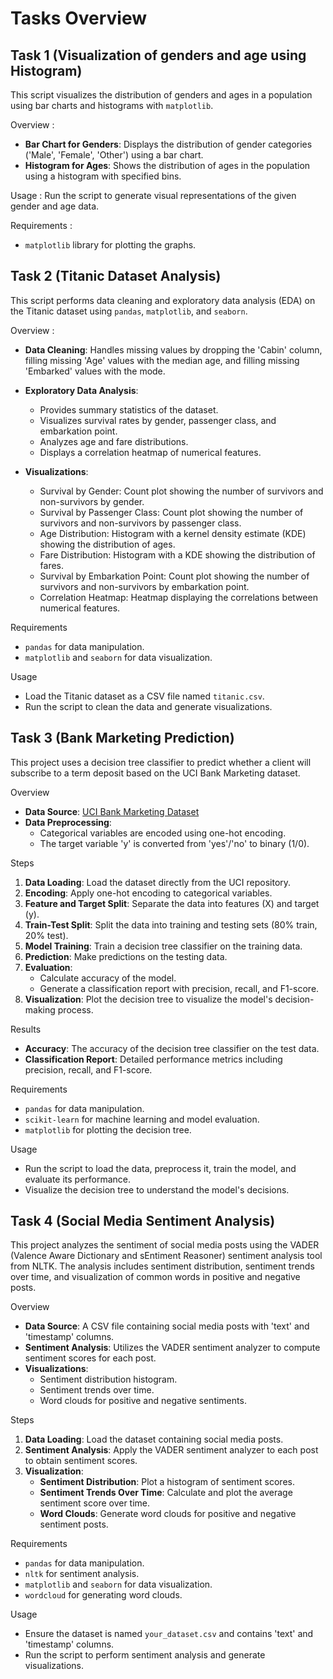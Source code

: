 # Tasks Overview


## Task 1 (Visualization of genders and age using Histogram)
This script visualizes the distribution of genders and ages in a population using bar charts and histograms with `matplotlib`.

Overview :
- **Bar Chart for Genders**: Displays the distribution of gender categories ('Male', 'Female', 'Other') using a bar chart.
- **Histogram for Ages**: Shows the distribution of ages in the population using a histogram with specified bins.
  
Usage :
Run the script to generate visual representations of the given gender and age data.

Requirements :
- `matplotlib` library for plotting the graphs.




## Task 2 (Titanic Dataset Analysis)
This script performs data cleaning and exploratory data analysis (EDA) on the Titanic dataset using `pandas`, `matplotlib`, and `seaborn`.

Overview :
- **Data Cleaning**: Handles missing values by dropping the 'Cabin' column, filling missing 'Age' values with the median age, and filling missing 'Embarked' values with the mode.
  
- **Exploratory Data Analysis**: 
  - Provides summary statistics of the dataset.
  - Visualizes survival rates by gender, passenger class, and embarkation point.
  - Analyzes age and fare distributions.
  - Displays a correlation heatmap of numerical features.
    
- **Visualizations**:
   - Survival by Gender: Count plot showing the number of survivors and non-survivors by gender.
   - Survival by Passenger Class: Count plot showing the number of survivors and non-survivors by passenger class.
   - Age Distribution: Histogram with a kernel density estimate (KDE) showing the distribution of ages.
   - Fare Distribution: Histogram with a KDE showing the distribution of fares.
   - Survival by Embarkation Point: Count plot showing the number of survivors and non-survivors by embarkation point.
   - Correlation Heatmap: Heatmap displaying the correlations between numerical features.
  
Requirements
- `pandas` for data manipulation.
- `matplotlib` and `seaborn` for data visualization.
  
Usage
- Load the Titanic dataset as a CSV file named `titanic.csv`.
- Run the script to clean the data and generate visualizations.




## Task 3 (Bank Marketing Prediction)
This project uses a decision tree classifier to predict whether a client will subscribe to a term deposit based on the UCI Bank Marketing dataset.

Overview
- **Data Source**: [UCI Bank Marketing Dataset](https://archive.ics.uci.edu/ml/datasets/Bank+Marketing)
- **Data Preprocessing**:
  - Categorical variables are encoded using one-hot encoding.
  - The target variable 'y' is converted from 'yes'/'no' to binary (1/0).

Steps
1. **Data Loading**: Load the dataset directly from the UCI repository.
2. **Encoding**: Apply one-hot encoding to categorical variables.
3. **Feature and Target Split**: Separate the data into features (X) and target (y).
4. **Train-Test Split**: Split the data into training and testing sets (80% train, 20% test).
5. **Model Training**: Train a decision tree classifier on the training data.
6. **Prediction**: Make predictions on the testing data.
7. **Evaluation**: 
   - Calculate accuracy of the model.
   - Generate a classification report with precision, recall, and F1-score.
8. **Visualization**: Plot the decision tree to visualize the model's decision-making process.

Results
- **Accuracy**: The accuracy of the decision tree classifier on the test data.
- **Classification Report**: Detailed performance metrics including precision, recall, and F1-score.

Requirements
- `pandas` for data manipulation.
- `scikit-learn` for machine learning and model evaluation.
- `matplotlib` for plotting the decision tree.

Usage
- Run the script to load the data, preprocess it, train the model, and evaluate its performance.
- Visualize the decision tree to understand the model's decisions.



## Task 4 (Social Media Sentiment Analysis)
This project analyzes the sentiment of social media posts using the VADER (Valence Aware Dictionary and sEntiment Reasoner) sentiment analysis tool from NLTK. The analysis includes sentiment distribution, sentiment trends over time, and visualization of common words in positive and negative posts.

Overview
- **Data Source**: A CSV file containing social media posts with 'text' and 'timestamp' columns.
- **Sentiment Analysis**: Utilizes the VADER sentiment analyzer to compute sentiment scores for each post.
- **Visualizations**:
  - Sentiment distribution histogram.
  - Sentiment trends over time.
  - Word clouds for positive and negative sentiments.

Steps
1. **Data Loading**: Load the dataset containing social media posts.
2. **Sentiment Analysis**: Apply the VADER sentiment analyzer to each post to obtain sentiment scores.
3. **Visualization**:
   - **Sentiment Distribution**: Plot a histogram of sentiment scores.
   - **Sentiment Trends Over Time**: Calculate and plot the average sentiment score over time.
   - **Word Clouds**: Generate word clouds for positive and negative sentiment posts.

Requirements
- `pandas` for data manipulation.
- `nltk` for sentiment analysis.
- `matplotlib` and `seaborn` for data visualization.
- `wordcloud` for generating word clouds.

Usage
- Ensure the dataset is named `your_dataset.csv` and contains 'text' and 'timestamp' columns.
- Run the script to perform sentiment analysis and generate visualizations.



